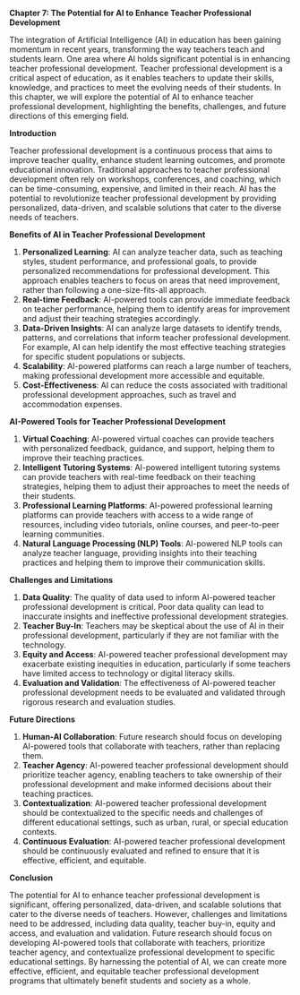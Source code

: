 **Chapter 7: The Potential for AI to Enhance Teacher Professional Development**

The integration of Artificial Intelligence (AI) in education has been gaining momentum in recent years, transforming the way teachers teach and students learn. One area where AI holds significant potential is in enhancing teacher professional development. Teacher professional development is a critical aspect of education, as it enables teachers to update their skills, knowledge, and practices to meet the evolving needs of their students. In this chapter, we will explore the potential of AI to enhance teacher professional development, highlighting the benefits, challenges, and future directions of this emerging field.

**Introduction**

Teacher professional development is a continuous process that aims to improve teacher quality, enhance student learning outcomes, and promote educational innovation. Traditional approaches to teacher professional development often rely on workshops, conferences, and coaching, which can be time-consuming, expensive, and limited in their reach. AI has the potential to revolutionize teacher professional development by providing personalized, data-driven, and scalable solutions that cater to the diverse needs of teachers.

**Benefits of AI in Teacher Professional Development**

1. **Personalized Learning**: AI can analyze teacher data, such as teaching styles, student performance, and professional goals, to provide personalized recommendations for professional development. This approach enables teachers to focus on areas that need improvement, rather than following a one-size-fits-all approach.
2. **Real-time Feedback**: AI-powered tools can provide immediate feedback on teacher performance, helping them to identify areas for improvement and adjust their teaching strategies accordingly.
3. **Data-Driven Insights**: AI can analyze large datasets to identify trends, patterns, and correlations that inform teacher professional development. For example, AI can help identify the most effective teaching strategies for specific student populations or subjects.
4. **Scalability**: AI-powered platforms can reach a large number of teachers, making professional development more accessible and equitable.
5. **Cost-Effectiveness**: AI can reduce the costs associated with traditional professional development approaches, such as travel and accommodation expenses.

**AI-Powered Tools for Teacher Professional Development**

1. **Virtual Coaching**: AI-powered virtual coaches can provide teachers with personalized feedback, guidance, and support, helping them to improve their teaching practices.
2. **Intelligent Tutoring Systems**: AI-powered intelligent tutoring systems can provide teachers with real-time feedback on their teaching strategies, helping them to adjust their approaches to meet the needs of their students.
3. **Professional Learning Platforms**: AI-powered professional learning platforms can provide teachers with access to a wide range of resources, including video tutorials, online courses, and peer-to-peer learning communities.
4. **Natural Language Processing (NLP) Tools**: AI-powered NLP tools can analyze teacher language, providing insights into their teaching practices and helping them to improve their communication skills.

**Challenges and Limitations**

1. **Data Quality**: The quality of data used to inform AI-powered teacher professional development is critical. Poor data quality can lead to inaccurate insights and ineffective professional development strategies.
2. **Teacher Buy-In**: Teachers may be skeptical about the use of AI in their professional development, particularly if they are not familiar with the technology.
3. **Equity and Access**: AI-powered teacher professional development may exacerbate existing inequities in education, particularly if some teachers have limited access to technology or digital literacy skills.
4. **Evaluation and Validation**: The effectiveness of AI-powered teacher professional development needs to be evaluated and validated through rigorous research and evaluation studies.

**Future Directions**

1. **Human-AI Collaboration**: Future research should focus on developing AI-powered tools that collaborate with teachers, rather than replacing them.
2. **Teacher Agency**: AI-powered teacher professional development should prioritize teacher agency, enabling teachers to take ownership of their professional development and make informed decisions about their teaching practices.
3. **Contextualization**: AI-powered teacher professional development should be contextualized to the specific needs and challenges of different educational settings, such as urban, rural, or special education contexts.
4. **Continuous Evaluation**: AI-powered teacher professional development should be continuously evaluated and refined to ensure that it is effective, efficient, and equitable.

**Conclusion**

The potential for AI to enhance teacher professional development is significant, offering personalized, data-driven, and scalable solutions that cater to the diverse needs of teachers. However, challenges and limitations need to be addressed, including data quality, teacher buy-in, equity and access, and evaluation and validation. Future research should focus on developing AI-powered tools that collaborate with teachers, prioritize teacher agency, and contextualize professional development to specific educational settings. By harnessing the potential of AI, we can create more effective, efficient, and equitable teacher professional development programs that ultimately benefit students and society as a whole.